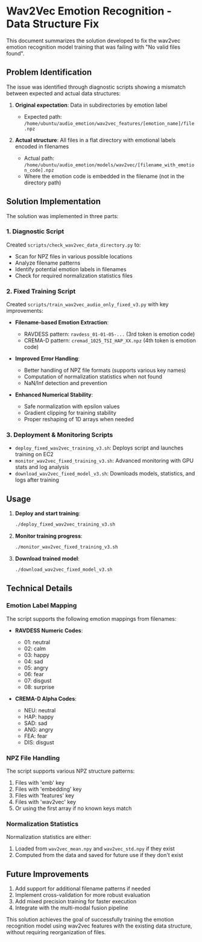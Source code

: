 # Wav2Vec Emotion Recognition - Data Structure Fix

This document summarizes the solution developed to fix the wav2vec emotion recognition model training that was failing with "No valid files found".

## Problem Identification

The issue was identified through diagnostic scripts showing a mismatch between expected and actual data structures:

1. **Original expectation**: Data in subdirectories by emotion label
   - Expected path: `/home/ubuntu/audio_emotion/wav2vec_features/[emotion_name]/file.npz`

2. **Actual structure**: All files in a flat directory with emotional labels encoded in filenames
   - Actual path: `/home/ubuntu/audio_emotion/models/wav2vec/[filename_with_emotion_code].npz`
   - Where the emotion code is embedded in the filename (not in the directory path)

## Solution Implementation

The solution was implemented in three parts:

### 1. Diagnostic Script

Created `scripts/check_wav2vec_data_directory.py` to:
- Scan for NPZ files in various possible locations
- Analyze filename patterns
- Identify potential emotion labels in filenames
- Check for required normalization statistics files

### 2. Fixed Training Script

Created `scripts/train_wav2vec_audio_only_fixed_v3.py` with key improvements:

- **Filename-based Emotion Extraction**:
  - RAVDESS pattern: `ravdess_01-01-05-...` (3rd token is emotion code)
  - CREMA-D pattern: `cremad_1025_TSI_HAP_XX.npz` (4th token is emotion code)

- **Improved Error Handling**:
  - Better handling of NPZ file formats (supports various key names)
  - Computation of normalization statistics when not found
  - NaN/Inf detection and prevention

- **Enhanced Numerical Stability**:
  - Safe normalization with epsilon values
  - Gradient clipping for training stability
  - Proper reshaping of 1D arrays when needed

### 3. Deployment & Monitoring Scripts

- `deploy_fixed_wav2vec_training_v3.sh`: Deploys script and launches training on EC2
- `monitor_wav2vec_fixed_training_v3.sh`: Advanced monitoring with GPU stats and log analysis
- `download_wav2vec_fixed_model_v3.sh`: Downloads models, statistics, and logs after training

## Usage

1. **Deploy and start training**:
   ```bash
   ./deploy_fixed_wav2vec_training_v3.sh
   ```

2. **Monitor training progress**:
   ```bash
   ./monitor_wav2vec_fixed_training_v3.sh
   ```

3. **Download trained model**:
   ```bash
   ./download_wav2vec_fixed_model_v3.sh
   ```

## Technical Details

### Emotion Label Mapping

The script supports the following emotion mappings from filenames:

- **RAVDESS Numeric Codes**:
  - 01: neutral
  - 02: calm
  - 03: happy
  - 04: sad
  - 05: angry
  - 06: fear
  - 07: disgust
  - 08: surprise

- **CREMA-D Alpha Codes**:
  - NEU: neutral
  - HAP: happy
  - SAD: sad
  - ANG: angry
  - FEA: fear
  - DIS: disgust

### NPZ File Handling

The script supports various NPZ structure patterns:
1. Files with 'emb' key
2. Files with 'embedding' key
3. Files with 'features' key
4. Files with 'wav2vec' key
5. Or using the first array if no known keys match

### Normalization Statistics

Normalization statistics are either:
1. Loaded from `wav2vec_mean.npy` and `wav2vec_std.npy` if they exist
2. Computed from the data and saved for future use if they don't exist

## Future Improvements

1. Add support for additional filename patterns if needed
2. Implement cross-validation for more robust evaluation
3. Add mixed precision training for faster execution
4. Integrate with the multi-modal fusion pipeline

This solution achieves the goal of successfully training the emotion recognition model using wav2vec features with the existing data structure, without requiring reorganization of files.
